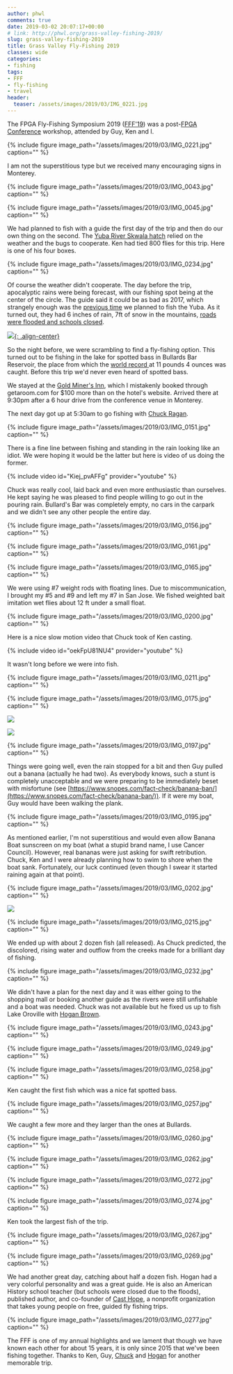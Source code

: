 ```yaml
---
author: phwl
comments: true
date: 2019-03-02 20:07:17+00:00
# link: http://phwl.org/grass-valley-fishing-2019/
slug: grass-valley-fishing-2019
title: Grass Valley Fly-Fishing 2019
classes: wide
categories:
- fishing
tags:
- FFF
- fly-fishing
- travel
header:
  teaser: /assets/images/2019/03/IMG_0221.jpg
---
```





The FPGA Fly-Fishing Symposium 2019 ([FFF'19](http://phwl.org/category/hobbies/fishing/fff/)) was a post-[FPGA Conference](http://isfpga.org/) workshop, attended by Guy, Ken and I.


{% include figure image_path="/assets/images/2019/03/IMG_0221.jpg" caption="" %}

I am not the superstitious type but we received many encouraging signs in Monterey.





{% include figure image_path="/assets/images/2019/03/IMG_0043.jpg" caption="" %}



{% include figure image_path="/assets/images/2019/03/IMG_0045.jpg" caption="" %}





We had planned to fish with a guide the first day of the trip and then do our own thing on the second. The [Yuba River Skwala hatch](http://flyfishingtraditions.blogspot.com/2010/01/patterns-yuba-skwala-stone.html) relied on the weather and the bugs to cooperate. Ken had tied 800 flies for this trip. Here is one of his four boxes.





{% include figure image_path="/assets/images/2019/03/IMG_0234.jpg" caption="" %}





Of course the weather didn't cooperate. The day before the trip, apocalyptic rains were being forecast, with our fishing spot being at the center of the circle. The guide said it could be as bad as 2017, which strangely enough was the [previous time](http://phwl.org/trinity-river-2017/) we planned to fish the Yuba. As it turned out, they had 6 inches of rain, 7ft of snow in the mountains, [roads were flooded and schools closed](http://www.capradio.org/articles/2019/02/26/storm-slams-western-us-raises-flood-fears-to-california/).





[![](https://pbs.twimg.com/media/D0YS1luWsAAreZH.jpg){: .align-center}](https://pbs.twimg.com/media/D0YS1luWsAAreZH.jpg)





So the night before, we were scrambling to find a fly-fishing option. This turned out to be fishing in the lake for spotted bass in Bullards Bar Reservoir, the place from which the [world record ](http://www.gameandfishmag.com/editorial/world-record-spotted-bass-certified-by-igfa/192556)at 11 pounds 4 ounces was caught. Before this trip we'd never even heard of spotted bass.







We stayed at the [Gold Miner's Inn](http://www.goldminersinn.com/), which I mistakenly booked through getaroom.com for $100 more than on the hotel's website. Arrived there at 9:30pm after a 6 hour drive from the conference venue in Monterey.







The next day got up at 5:30am to go fishing with [Chuck Ragan](http://www.crflyfishing.com/).





{% include figure image_path="/assets/images/2019/03/IMG_0151.jpg" caption="" %}





There is a fine line between fishing and standing in the rain looking like an idiot. We were hoping it would be the latter but here is video of us doing the former.


{% include video id="Kiej_pvAFFg" provider="youtube" %}

Chuck was really cool, laid back and even more enthusiastic than ourselves. He kept saying he was pleased to find people willing to go out in the pouring rain. Bullard's Bar was completely empty, no cars in the carpark and we didn't see any other people the entire day.

{% include figure image_path="/assets/images/2019/03/IMG_0156.jpg" caption="" %}

{% include figure image_path="/assets/images/2019/03/IMG_0161.jpg" caption="" %}

{% include figure image_path="/assets/images/2019/03/IMG_0165.jpg" caption="" %}

We were using #7 weight rods with floating lines. Due to miscommunication, I brought my #5 and #9 and left my #7 in San Jose. We fished weighted bait imitation wet flies about 12 ft under a small float.

{% include figure image_path="/assets/images/2019/03/IMG_0200.jpg" caption="" %}

Here is a nice slow motion video that Chuck took of Ken casting.

{% include video id="oekFpU81NU4" provider="youtube" %}

It wasn't long before we were into fish.

{% include figure image_path="/assets/images/2019/03/IMG_0211.jpg" caption="" %}

{% include figure image_path="/assets/images/2019/03/IMG_0175.jpg" caption="" %}



![](/assets/images/2019/03/IMG_5952.jpg)



![](/assets/images/2019/03/IMG_5956.jpg)



{% include figure image_path="/assets/images/2019/03/IMG_0197.jpg" caption="" %}





Things were going well, even the rain stopped for a bit and then Guy pulled out a banana (actually he had two). As everybody knows, such a stunt is completely unacceptable and we were preparing to be immediately beset with misfortune (see [https://www.snopes.com/fact-check/banana-ban/](https://www.snopes.com/fact-check/banana-ban/)). If it were my boat, Guy would have been walking the plank.





{% include figure image_path="/assets/images/2019/03/IMG_0195.jpg" caption="" %}





As mentioned earlier, I'm not superstitious and would even allow Banana Boat sunscreen on my boat (what a stupid brand name, I use Cancer Council). However, real bananas were just asking for swift retribution. Chuck, Ken and I were already planning how to swim to shore when the boat sank. Fortunately, our luck continued (even though I swear it started raining again at that point).





{% include figure image_path="/assets/images/2019/03/IMG_0202.jpg" caption="" %}



![](/assets/images/2019/03/IMG_5959.jpg)



{% include figure image_path="/assets/images/2019/03/IMG_0215.jpg" caption="" %}





We ended up with about 2 dozen fish (all released). As Chuck predicted, the discolored, rising water and outflow from the creeks made for a brilliant day of fishing.





{% include figure image_path="/assets/images/2019/03/IMG_0232.jpg" caption="" %}





We didn't have a plan for the next day and it was either going to the shopping mall or booking another guide as the rivers were still unfishable and a boat was needed. Chuck was not available but he fixed us up to fish Lake Oroville with [Hogan Brown](http://www.hgbflyfishing.com/).





{% include figure image_path="/assets/images/2019/03/IMG_0243.jpg" caption="" %}



{% include figure image_path="/assets/images/2019/03/IMG_0249.jpg" caption="" %}



{% include figure image_path="/assets/images/2019/03/IMG_0258.jpg" caption="" %}





Ken caught the first fish which was a nice fat spotted bass.





{% include figure image_path="/assets/images/2019/03/IMG_0257.jpg" caption="" %}





We caught a few more and they larger than the ones at Bullards.





{% include figure image_path="/assets/images/2019/03/IMG_0260.jpg" caption="" %}



{% include figure image_path="/assets/images/2019/03/IMG_0262.jpg" caption="" %}



{% include figure image_path="/assets/images/2019/03/IMG_0272.jpg" caption="" %}



{% include figure image_path="/assets/images/2019/03/IMG_0274.jpg" caption="" %}





Ken took the largest fish of the trip.





{% include figure image_path="/assets/images/2019/03/IMG_0267.jpg" caption="" %}



{% include figure image_path="/assets/images/2019/03/IMG_0269.jpg" caption="" %}





We had another great day, catching about half a dozen fish. Hogan had a very colorful personality and was a great guide. He is also an American History school teacher (but schools were closed due to the floods), published author, and co-founder of [Cast Hope](https://www.casthope.org/), a nonprofit organization that takes young people on free, guided fly fishing trips.





{% include figure image_path="/assets/images/2019/03/IMG_0277.jpg" caption="" %}





The FFF is one of my annual highlights and we lament that though we have known each other for about 15 years, it is only since 2015 that we've been fishing together. Thanks to Ken, Guy, [Chuck](http://www.crflyfishing.com/) and [Hogan](http://www.hgbflyfishing.com/) for another memorable trip.



